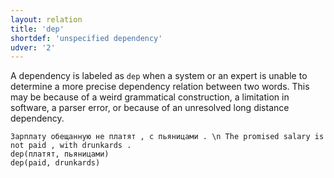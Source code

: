```yaml
---
layout: relation
title: 'dep'
shortdef: 'unspecified dependency'
udver: '2'
---
```


A dependency is labeled as `dep` when a system or an expert is unable to
determine a more precise dependency relation between two words.  This
may be because of a weird grammatical construction, a limitation in
software, a parser error, or
because of an unresolved long distance dependency.

~~~ sdparse
Зарплату обещанную не платят , с пьяницами . \n The promised salary is not paid , with drunkards .
dep(платят, пьяницами)
dep(paid, drunkards)
~~~
<!-- Interlanguage links updated St lis 3 20:58:49 CET 2021 -->
